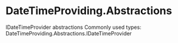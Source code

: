# DateTimeProviding.Abstractions

IDateTimeProvider abstractions
Commonly used types:
DateTimeProviding.Abstractions.IDateTimeProvider

